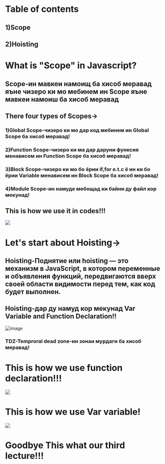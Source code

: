 # Table of contents
## 1)Scope
## 2)Hoisting
# What is "Scope" in Javascript?
## Scope-ин мавкеи намоищ ба хисоб меравад яъне чизеро ки мо мебинем ин Scope яъне мавкеи намоиш ба хисоб меравад
## There four types of Scopes->
### 1)Global Scope-чизеро ки мо дар код мебинем ин Global Scope ба хисоб меравад!
### 2)Function Scope-чизеро ки ма дар даруни функсия менависем ин Function Scope  ба хисоб меравад!
### 3)Block Scope-чизеро ки мо бо ёрии if,for e.t.c ё ин ки бо ёрии Variable менависем ин Block Scope  ба хисоб меравад!
### 4)Module Scope-ин намуде мебощад ки байни ду файл кор мекунад!
## This is how we use it in codes!!!
![](https://images.ctfassets.net/pzhspng2mvip/51tKtYATibDVu4ODwHr46M/5ac01deb4602891b9c6f83253a1289dd/3-scope-chain.gif)
# Let's start about Hoisting->
## Hoisting-Поднятие или hoisting — это механизм в JavaScript, в котором переменные и объявления функций, передвигаются вверх своей области видимости перед тем, как код будет выполнен.
## Hoisting-дар ду намуд кор мекунад Var Variable and Function Declaration!!
![image](https://github.com/yusufjannn/lecture.3/assets/171818496/2560cb07-33b4-4657-b8a4-8f15a4632c1f)
### TDZ-Temproral dead zone-ин зонаи мурдаги ба хисоб меравад!
# This is how we use function declaration!!!
![](https://res.cloudinary.com/practicaldev/image/fetch/s--UU8VOh_2--/c_limit%2Cf_auto%2Cfl_progressive%2Cq_66%2Cw_880/https://dev-to-uploads.s3.amazonaws.com/uploads/articles/ifkb2aeukp0mt18vcc1o.gif)
# This is how we use Var variable!
![](https://res.cloudinary.com/practicaldev/image/fetch/s--x2Wo3xPj--/c_limit%2Cf_auto%2Cfl_progressive%2Cq_66%2Cw_880/https://dev-to-uploads.s3.amazonaws.com/uploads/articles/fdlxry61nk5azuhpiig4.gif)
# Goodbye This what our third lecture!!!

